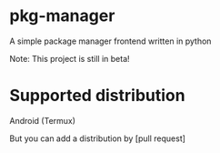 # pkg-manager
A simple package manager frontend written in python

Note: This project is still in beta!

# Supported distribution
Android (Termux)

But you can add a distribution by [pull request]
